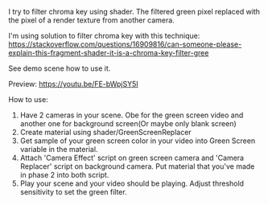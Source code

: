 I try to filter chroma key using shader.
The filtered green pixel replaced with the pixel of a render texture from another camera.

I'm using solution to filter chroma key with this technique:
https://stackoverflow.com/questions/16909816/can-someone-please-explain-this-fragment-shader-it-is-a-chroma-key-filter-gree

See demo scene how to use it.

Preview:
https://youtu.be/FE-bWpjSY5I

How to use:
1. Have 2 cameras in your scene. Obe for the green screen video and another one for background screen(Or maybe only blank screen)
2. Create material using shader/GreenScreenReplacer
3. Get sample of your green screen color in your video into Green Screen variable in the material.
4. Attach 'Camera Effect' script on green screen camera and 'Camera Replacer' script on background camera. Put material that you've made in phase 2 into both script.
5. Play your scene and your video should be playing. Adjust threshold sensitivity to set the green filter.